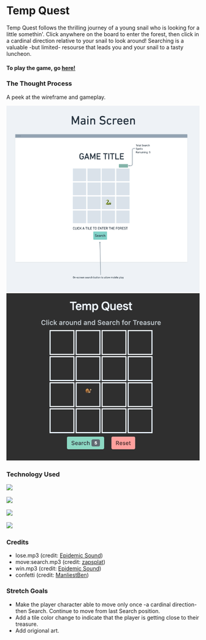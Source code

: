 
# Temp Quest

Temp Quest follows the thrilling journey of a young snail who is looking for a little somethin'.
Click anywhere on the board to enter the forest, then click in a cardinal direction relative to your snail to look around! Searching is a valuable -but limited- resourse that leads you and your snail to a tasty luncheon. 

#### To play the game, go [here!](helpful-winter.surge.sh)


### **The Thought Process**

A peek at the wireframe and gameplay.

![](readme-imgs/wireframe1.png)
![](readme-imgs/game1.png)

### **Technology Used** 

![](https://img.shields.io/badge/Bootstrap-563D7C?style=for-the-badge&logo=bootstrap&logoColor=white)

![](https://img.shields.io/badge/HTML5-E34F26?style=for-the-badge&logo=html5&logoColor=white)

![](https://img.shields.io/badge/CSS3-1572B6?style=for-the-badge&logo=css3&logoColor=white)

![](https://img.shields.io/badge/JavaScript-323330?style=for-the-badge&logo=javascript&logoColor=F7DF1E)

### **Credits**

- lose.mp3 (credit: [Epidemic Sound](https://www.epidemicsound.com/track/n31O3BxPsd/))
- move:search.mp3 (credit: [zapsplat](https://www.zapsplat.com/music/game-sound-designed-bubble-pop-17/))
- win.mp3 (credit: [Epidemic Sound](https://www.epidemicsound.com/track/Chh9DXAYKv/))
- confetti (credit: [ManliestBen](https://github.com/SEI-Remote/confetti))

### **Stretch Goals**

- Make the player character able to move only once -a cardinal direction- then Search. Continue to move from last Search position.
- Add a tile color change to indicate that the player is getting close to their treasure.
- Add origional art. 








